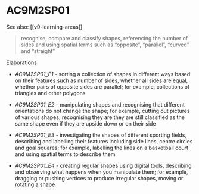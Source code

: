 
# AC9M2SP01 

See also: [[v9-learning-areas]]

> recognise, compare and classify shapes, referencing the number of sides and using spatial terms such as “opposite”, “parallel”, “curved” and “straight”

Elaborations


- _AC9M2SP01_E1_ - sorting a collection of shapes in different ways based on their features such as number of sides, whether all sides are equal, whether pairs of opposite sides are parallel; for example, collections of triangles and other polygons

- _AC9M2SP01_E2_ - manipulating shapes and recognising that different orientations do not change the shape; for example, cutting out pictures of various shapes, recognising they are they are still classified as the same shape even if they are upside down or on their side

- _AC9M2SP01_E3_ - investigating the shapes of different sporting fields, describing and labelling their features including side lines, centre circles and goal squares; for example, labelling the lines on a basketball court and using spatial terms to describe them

- _AC9M2SP01_E4_ - creating regular shapes using digital tools, describing and observing what happens when you manipulate them; for example, dragging or pushing vertices to produce irregular shapes, moving or rotating a shape
